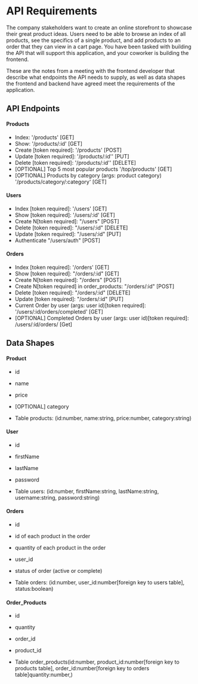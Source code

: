 # API Requirements

The company stakeholders want to create an online storefront to showcase their great product ideas. Users need to be able to browse an index of all products, see the specifics of a single product, and add products to an order that they can view in a cart page. You have been tasked with building the API that will support this application, and your coworker is building the frontend.

These are the notes from a meeting with the frontend developer that describe what endpoints the API needs to supply, as well as data shapes the frontend and backend have agreed meet the requirements of the application.

## API Endpoints

#### Products

- Index: '/products' [GET]
- Show: '/products/:id' [GET]
- Create [token required]: '/products' [POST]
- Update [token required]: '/products/:id'' [PUT]
- Delete [token required]: '/products/:id'' [DELETE]
- [OPTIONAL] Top 5 most popular products '/top/products' [GET]
- [OPTIONAL] Products by category (args: product category) '/products/category/:category' [GET]

#### Users

- Index [token required]: '/users' [GET]
- Show [token required]: '/users/:id' [GET]
- Create N[token required]: "/users" [POST]
- Delete [token required]: "/users/:id" [DELETE]
- Update [token required]: "/users/:id" [PUT]
- Authenticate "/users/auth" [POST]

#### Orders

- Index [token required]: '/orders' [GET]
- Show [token required]: "/orders/:id" [GET]
- Create N[token required]: "/orders" [POST]
- Create N[token required] in order_products: "/orders/:id" [POST]
- Delete [token required]: "/orders/:id" [DELETE]
- Update [token required]: "/orders/:id" [PUT]
- Current Order by user (args: user id)[token required]: '/users/:id/orders/completed' [GET]
- [OPTIONAL] Completed Orders by user (args: user id)[token required]: /users/:id/orders/ [Get]

## Data Shapes

#### Product

- id
- name
- price
- [OPTIONAL] category

- Table products: (id:number, name:string, price:number, category:string)

#### User

- id
- firstName
- lastName
- password

- Table users: (id:number, firstName:string, lastName:string, username:string, password:string)

#### Orders

- id
- id of each product in the order
- quantity of each product in the order
- user_id
- status of order (active or complete)

- Table orders: (id:number, user_id:number[foreign key to users table], status:boolean)

#### Order_Products

- id
- quantity
- order_id
- product_id

- Table order_products(id:number, product_id:number[foreign key to products table], order_id:number[foreign key to orders table]quantity:number,)
